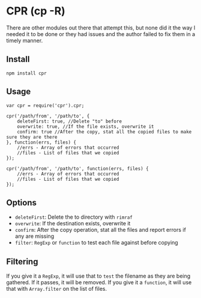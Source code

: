 CPR (cp -R)
===========

There are other modules out there that attempt this,
but none did it the way I needed it to be done or
they had issues and the author failed to fix them in a
timely manner.


Install
-------

    npm install cpr


Usage
-----

    var cpr = require('cpr').cpr;

    cpr('/path/from', '/path/to', {
        deleteFirst: true, //Delete "to" before
        overwrite: true, //If the file exists, overwrite it
        confirm: true //After the copy, stat all the copied files to make sure they are there
    }, function(errs, files) {
        //errs - Array of errors that occurred
        //files - List of files that we copied
    });

    cpr('/path/from', '/path/to', function(errs, files) {
        //errs - Array of errors that occurred
        //files - List of files that we copied
    });


Options
-------

   * `deleteFirst`: Delete the to directory with `rimraf`
   * `overwrite`: If the destination exists, overwrite it
   * `confirm`: After the copy operation, stat all the files and report errors if any are missing
   * `filter`: `RegExp` or `function` to test each file against before copying


Filtering
---------

If you give it a `RegExp`, it will use that to `test` the filename as they are being gathered. If it passes, it will be removed.
If you give it a `function`, it will use that with `Array.filter` on the list of files.

